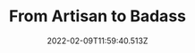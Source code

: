 ---
title: From Artisan to Badass
date: 2022-02-09T11:59:40.513Z
description: >-
    In this talk Steve will walk through refactoring a CRUD application in Laravel, making the code cleaner and more testable.
link: https://www.youtube.com/embed/jn-ff5-mlqY
event: Leeds PHP
---